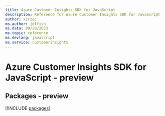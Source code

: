 ```yaml
---
title: Azure Customer Insights SDK for JavaScript
description: Reference for Azure Customer Insights SDK for JavaScript
author: xirzec
ms.author: jeffish
ms.data: 09/28/2023
ms.topic: reference
ms.devlang: javascript
ms.service: customerinsights
---
```

# Azure Customer Insights SDK for JavaScript - preview
## Packages - preview
[!INCLUDE [packages](customer-insights-index.md)]